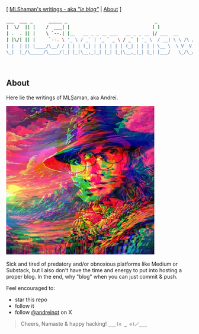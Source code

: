 [ [MLShaman's writings - aka _"le blog"_](/README.md) | [About](/content/about/about.md) ]

```sh
___  ___ _      _____ _                                 _                     _ _   _                 
|  \/  || |    /  ___| |                               ( )                   (_) | (_)                
| .  . || |    \ `--.| |__   __ _ _ __ ___   __ _ _ __ |/ ___  __      ___ __ _| |_ _ _ __   __ _ ___ 
| |\/| || |     `--. \ '_ \ / _` | '_ ` _ \ / _` | '_ \  / __| \ \ /\ / / '__| | __| | '_ \ / _` / __|
| |  | || |____/\__/ / | | | (_| | | | | | | (_| | | | | \__ \  \ V  V /| |  | | |_| | | | | (_| \__ \
\_|  |_/\_____/\____/|_| |_|\__,_|_| |_| |_|\__,_|_| |_| |___/   \_/\_/ |_|  |_|\__|_|_| |_|\__, |___/
                                                                                             __/ |    
                                                                                            |___/     
```

## About

Here lie the writings of MLȘaman, aka Andrei.

![Alt text](yLjLf4oa_400x400.jpg)

Sick and tired of predatory and/or obnoxious platforms like Medium or Substack, but I also don't have the time and energy to put into hosting a proper blog. In the end, why "blog" when you can just commit & push.

Feel encouraged to:
- star this repo
- follow it
- follow [@andreinot](https://x.com/andreinot) on X

> Cheers, Namaste & happy hacking!
> `___(⊙ ‿ ⊙)🪄___`
